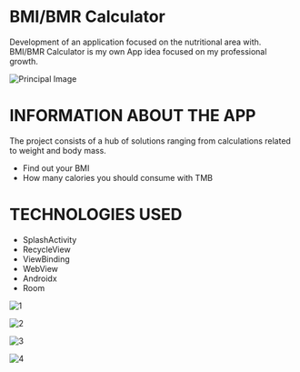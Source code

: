 # BMI/BMR Calculator
Development of an application focused on the nutritional area with. BMI/BMR Calculator is my own App idea focused on my professional growth.

![Principal Image](https://i.imgur.com/XmjYqAo.jpg)


# INFORMATION ABOUT THE APP
The project consists of a hub of solutions ranging from calculations related to weight and body mass.

- Find out your BMI
- How many calories you should consume with TMB



# TECHNOLOGIES USED
- SplashActivity
- RecycleView
- ViewBinding
- WebView
- Androidx
- Room




![1](https://i.imgur.com/RObkWVc.jpg)

![2](https://i.imgur.com/LNH5B7w.jpg)

![3](https://i.imgur.com/T4fwfIT.jpg)

![4](https://i.imgur.com/imfkqdx.png)
